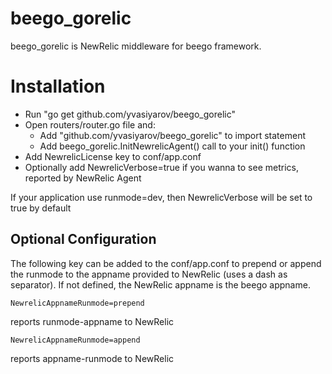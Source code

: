 beego_gorelic
=============

beego_gorelic is NewRelic middleware for beego framework.

# Installation
 - Run "go get github.com/yvasiyarov/beego_gorelic"
 - Open routers/router.go file and:
     - Add  "github.com/yvasiyarov/beego_gorelic" to import statement
     - Add beego_gorelic.InitNewrelicAgent() call to your init() function
 - Add NewrelicLicense key to conf/app.conf 
 - Optionally add NewrelicVerbose=true if you wanna to see metrics, reported by NewRelic Agent

If your application use runmode=dev, then NewrelicVerbose will be set to true by default

## Optional Configuration
The following key can be added to the conf/app.conf to prepend or append the runmode to the appname
provided to NewRelic (uses a dash as separator). If not defined, the NewRelic appname is the beego appname.

    NewrelicAppnameRunmode=prepend

reports runmode-appname to NewRelic

    NewrelicAppnameRunmode=append

reports appname-runmode to NewRelic
